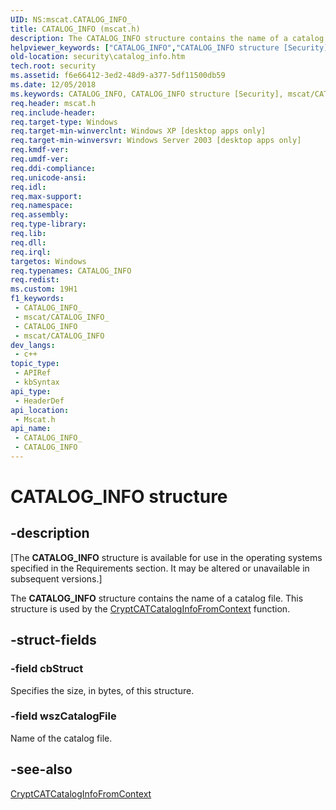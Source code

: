 ```yaml
---
UID: NS:mscat.CATALOG_INFO_
title: CATALOG_INFO (mscat.h)
description: The CATALOG_INFO structure contains the name of a catalog file. This structure is used by the CryptCATCatalogInfoFromContext function.
helpviewer_keywords: ["CATALOG_INFO","CATALOG_INFO structure [Security]","mscat/CATALOG_INFO","security.catalog_info"]
old-location: security\catalog_info.htm
tech.root: security
ms.assetid: f6e66412-3ed2-48d9-a377-5df11500db59
ms.date: 12/05/2018
ms.keywords: CATALOG_INFO, CATALOG_INFO structure [Security], mscat/CATALOG_INFO, security.catalog_info
req.header: mscat.h
req.include-header: 
req.target-type: Windows
req.target-min-winverclnt: Windows XP [desktop apps only]
req.target-min-winversvr: Windows Server 2003 [desktop apps only]
req.kmdf-ver: 
req.umdf-ver: 
req.ddi-compliance: 
req.unicode-ansi: 
req.idl: 
req.max-support: 
req.namespace: 
req.assembly: 
req.type-library: 
req.lib: 
req.dll: 
req.irql: 
targetos: Windows
req.typenames: CATALOG_INFO
req.redist: 
ms.custom: 19H1
f1_keywords:
 - CATALOG_INFO_
 - mscat/CATALOG_INFO_
 - CATALOG_INFO
 - mscat/CATALOG_INFO
dev_langs:
 - c++
topic_type:
 - APIRef
 - kbSyntax
api_type:
 - HeaderDef
api_location:
 - Mscat.h
api_name:
 - CATALOG_INFO_
 - CATALOG_INFO
---
```


# CATALOG_INFO structure


## -description

<p class="CCE_Message">[The  <b>CATALOG_INFO</b> structure is available for use in the operating systems specified in the Requirements section. It may be altered or unavailable in subsequent versions.]

The <b>CATALOG_INFO</b> structure contains the name of a catalog file. This structure is used by the <a href="/windows/desktop/api/mscat/nf-mscat-cryptcatcataloginfofromcontext">CryptCATCatalogInfoFromContext</a> function.

## -struct-fields

### -field cbStruct

Specifies the size, in bytes, of this structure.

### -field wszCatalogFile

Name of the catalog file.

## -see-also

<a href="/windows/desktop/api/mscat/nf-mscat-cryptcatcataloginfofromcontext">CryptCATCatalogInfoFromContext</a>

